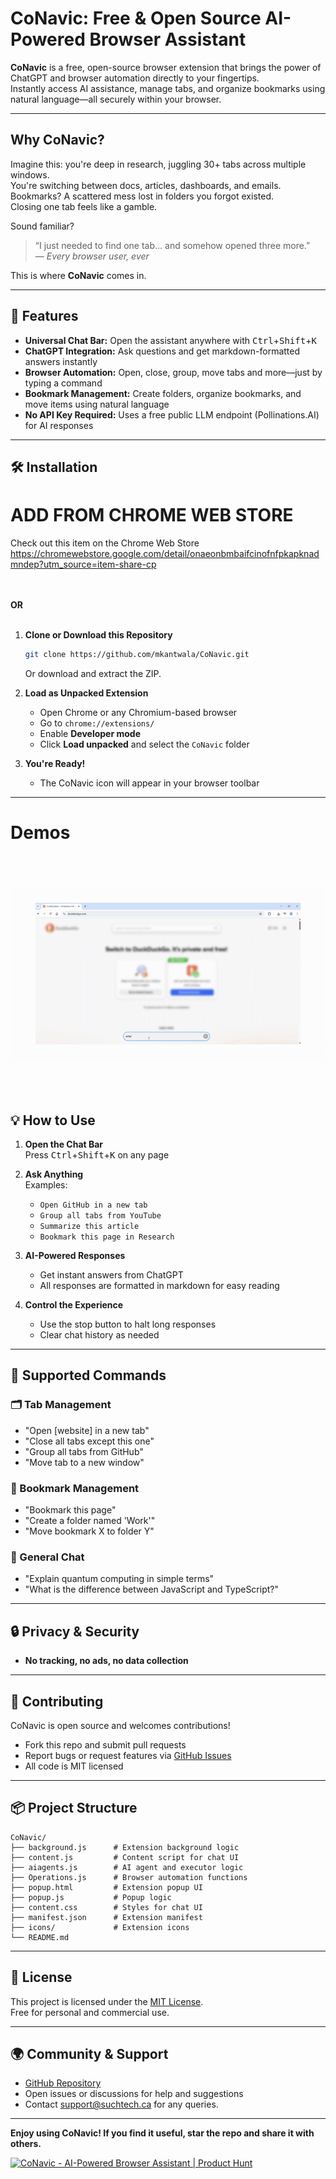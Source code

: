 # CoNavic: Free & Open Source AI-Powered Browser Assistant

**CoNavic** is a free, open-source browser extension that brings the power of ChatGPT and browser automation directly to your fingertips.  
Instantly access AI assistance, manage tabs, and organize bookmarks using natural language—all securely within your browser.

---

## Why CoNavic?

Imagine this: you're deep in research, juggling 30+ tabs across multiple windows.  
You're switching between docs, articles, dashboards, and emails. Bookmarks? A scattered mess lost in folders you forgot existed.  
Closing one tab feels like a gamble.

Sound familiar?

> “I just needed to find one tab... and somehow opened three more.”  
> — *Every browser user, ever*

This is where **CoNavic** comes in.

---

## 🚀 Features

- **Universal Chat Bar:** Open the assistant anywhere with <kbd>Ctrl</kbd>+<kbd>Shift</kbd>+<kbd>K</kbd>
- **ChatGPT Integration:** Ask questions and get markdown-formatted answers instantly
- **Browser Automation:** Open, close, group, move tabs and more—just by typing a command
- **Bookmark Management:** Create folders, organize bookmarks, and move items using natural language
- **No API Key Required:** Uses a free public LLM endpoint (Pollinations.AI) for AI responses

---

## 🛠️ Installation

# ADD FROM CHROME WEB STORE

Check out this item on the Chrome Web Store https://chromewebstore.google.com/detail/onaeonbmbaifcinofnfpkapknadmndep?utm_source=item-share-cp


<br><br>
<b>OR</b>
<br><br>

1. **Clone or Download this Repository**
   ```sh
   git clone https://github.com/mkantwala/CoNavic.git
   ```
   Or download and extract the ZIP.

2. **Load as Unpacked Extension**
   - Open Chrome or any Chromium-based browser
   - Go to `chrome://extensions/`
   - Enable **Developer mode**
   - Click **Load unpacked** and select the `CoNavic` folder

3. **You're Ready!**
   - The CoNavic icon will appear in your browser toolbar

---


# Demos

<br/><br/>

[![CoNavic](https://github.com/mkantwala/CoNavic/blob/master/Demo-ezgif.com-video-to-gif-converter.gif)](https://youtu.be/H4EFP_7A3Yw)

<br/><br/>


## 💡 How to Use

1. **Open the Chat Bar**  
   Press <kbd>Ctrl</kbd>+<kbd>Shift</kbd>+<kbd>K</kbd> on any page

2. **Ask Anything**  
   Examples:
   - `Open GitHub in a new tab`
   - `Group all tabs from YouTube`
   - `Summarize this article`
   - `Bookmark this page in Research`

3. **AI-Powered Responses**  
   - Get instant answers from ChatGPT
   - All responses are formatted in markdown for easy reading

4. **Control the Experience**
   - Use the stop button to halt long responses
   - Clear chat history as needed

---

## 🧩 Supported Commands

### 🗂️ Tab Management
- "Open [website] in a new tab"
- "Close all tabs except this one"
- "Group all tabs from GitHub"
- "Move tab to a new window"

### 🔖 Bookmark Management
- "Bookmark this page"
- "Create a folder named 'Work'"
- "Move bookmark X to folder Y"

### 💬 General Chat
- "Explain quantum computing in simple terms"
- "What is the difference between JavaScript and TypeScript?"

---

## 🔒 Privacy & Security

- **No tracking, no ads, no data collection**

---

## 👐 Contributing

CoNavic is open source and welcomes contributions!

- Fork this repo and submit pull requests
- Report bugs or request features via [GitHub Issues](https://github.com/mkantwala/CoNavic/issues)
- All code is MIT licensed

---

## 📦 Project Structure

```
CoNavic/
├── background.js      # Extension background logic
├── content.js         # Content script for chat UI
├── aiagents.js        # AI agent and executor logic
├── Operations.js      # Browser automation functions
├── popup.html         # Extension popup UI
├── popup.js           # Popup logic
├── content.css        # Styles for chat UI
├── manifest.json      # Extension manifest
├── icons/             # Extension icons
└── README.md          
```

---

## 📃 License

This project is licensed under the [MIT License](LICENSE).  
Free for personal and commercial use.

---

## 🌍 Community & Support

- [GitHub Repository](https://github.com/mkantwala/CoNavic)
- Open issues or discussions for help and suggestions
- Contact support@suchtech.ca for any queries.

---

**Enjoy using CoNavic! If you find it useful, star the repo and share it with others.**

<a href="https://www.producthunt.com/posts/conavic?embed=true&utm_source=badge-featured&utm_medium=badge&utm_souce=badge-conavic" target="_blank"><img src="https://api.producthunt.com/widgets/embed-image/v1/featured.svg?post_id=960016&theme=light&t=1746106996007" alt="CoNavic - AI&#0045;Powered&#0032;Browser&#0032;Assistant | Product Hunt" style="width: 250px; height: 54px;" width="250" height="54" /></a>
